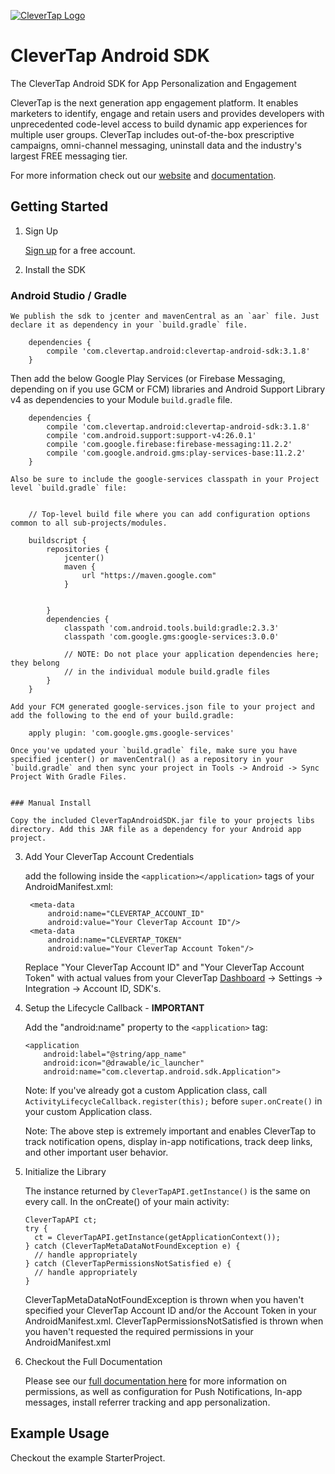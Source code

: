 [![CleverTap Logo](http://staging.support.wizrocket.com.s3-website-eu-west-1.amazonaws.com/images/CleverTap_logo.png)](http:www.clevertap.com)

# CleverTap Android SDK  

The CleverTap Android SDK for App Personalization and Engagement  

CleverTap is the next generation app engagement platform. It enables marketers to identify, engage and retain users and provides developers with unprecedented code-level access to build dynamic app experiences for multiple user groups. CleverTap includes out-of-the-box prescriptive campaigns, omni-channel messaging, uninstall data and the industry's largest FREE messaging tier.

For more information check out our [website](https://clevertap.com "CleverTap") and [documentation](http://support.clevertap.com "CleverTap Technical Documentation").

## Getting Started

1. Sign Up

    [Sign up](https://clevertap.com/sign-up) for a free account.  

2.  Install the SDK
### Android Studio / Gradle     
        
    We publish the sdk to jcenter and mavenCentral as an `aar` file. Just declare it as dependency in your `build.gradle` file.     
        
        dependencies {      
            compile 'com.clevertap.android:clevertap-android-sdk:3.1.8'     
        }       
        
   Then add the below Google Play Services (or Firebase Messaging, depending on if you use GCM or FCM) libraries and Android Support Library v4 as dependencies to your Module `build.gradle` file.                 
        
        dependencies {      
            compile 'com.clevertap.android:clevertap-android-sdk:3.1.8'     
            compile 'com.android.support:support-v4:26.0.1'
            compile 'com.google.firebase:firebase-messaging:11.2.2'
            compile 'com.google.android.gms:play-services-base:11.2.2'
        }       
        
    Also be sure to include the google-services classpath in your Project level `build.gradle` file:        
        
        
        // Top-level build file where you can add configuration options common to all sub-projects/modules.         
        
        buildscript {       
            repositories {      
                jcenter()       
                maven {
                    url "https://maven.google.com"
                }
        
        
            }       
            dependencies {      
                classpath 'com.android.tools.build:gradle:2.3.3' 
                classpath 'com.google.gms:google-services:3.0.0'        
        
                // NOTE: Do not place your application dependencies here; they belong       
                // in the individual module build.gradle files      
            }       
        }       
        
    Add your FCM generated google-services.json file to your project and add the following to the end of your build.gradle:

        apply plugin: 'com.google.gms.google-services'

    Once you've updated your `build.gradle` file, make sure you have specified jcenter() or mavenCentral() as a repository in your `build.gradle` and then sync your project in Tools -> Android -> Sync Project With Gradle Files.     
 

    ### Manual Install

    Copy the included CleverTapAndroidSDK.jar file to your projects libs directory. Add this JAR file as a dependency for your Android app project.

3. Add Your CleverTap Account Credentials

    add the following inside the `<application></application>` tags of your AndroidManifest.xml:  
    
        <meta-data  
            android:name="CLEVERTAP_ACCOUNT_ID"  
            android:value="Your CleverTap Account ID"/>  
        <meta-data  
            android:name="CLEVERTAP_TOKEN"  
            android:value="Your CleverTap Account Token"/>

    Replace "Your CleverTap Account ID" and "Your CleverTap Account Token" with actual values from your CleverTap [Dashboard](https://dashboard.clevertap.com) -> Settings -> Integration -> Account ID, SDK's.

4.  Setup the Lifecycle Callback - **IMPORTANT**

    Add the "android:name" property to the `<application>` tag:

        <application
            android:label="@string/app_name"
            android:icon="@drawable/ic_launcher"
            android:name="com.clevertap.android.sdk.Application">

    Note: If you've already got a custom Application class, call `ActivityLifecycleCallback.register(this);` before `super.onCreate()` in your custom Application class.

    Note: The above step is extremely important and enables CleverTap to track notification opens, display in-app notifications, track deep links, and other important user behavior.

5.  Initialize the Library

    The instance returned by `CleverTapAPI.getInstance()` is the same on every call.  In the onCreate() of your main activity:

        CleverTapAPI ct;
        try {
          ct = CleverTapAPI.getInstance(getApplicationContext());
        } catch (CleverTapMetaDataNotFoundException e) {
          // handle appropriately
        } catch (CleverTapPermissionsNotSatisfied e) {
          // handle appropriately
        }

    CleverTapMetaDataNotFoundException is thrown when you haven't specified your CleverTap Account ID and/or the Account Token in your AndroidManifest.xml. CleverTapPermissionsNotSatisfied is thrown when you haven't requested the required permissions in your AndroidManifest.xml

6.  Checkout the Full Documentation

    Please see our [full documentation here](https://support.clevertap.com/integration/android-sdk/) for more information on permissions, as well as configuration for Push Notifications, In-app messages, install referrer tracking and app personalization.

## Example Usage
Checkout the example StarterProject.

